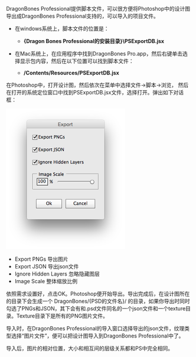 DragonBones Professional提供脚本文件，可以很方便将Photoshop中的设计图导出成DragonBones Professional支持的，可以导入的项目文件。

* 在windows系统上，脚本文件的位置是：
  * **{Dragon Bones Professional的安装目录}\PSExportDB.jsx**

* 在Mac系统上，在应用程序中找到DragonBones Pro.app，然后右键单击选择显示包内容，然后在以下位置可以找到脚本文件：
  * **/Contents/Resources/PSExportDB.jsx**

在Photoshop中，打开设计图，然后依次在菜单中选择文件->脚本->浏览， 然后在打开的系统定位窗口中找到PSExportDB.jsx文件，选择打开。弹出如下对话框：

![](5576bace6bf73.png)

* Export  PNGs 导出图片
* Export JSON 导出json文件
* Ignore Hidden Layers 忽略隐藏图层
* Image Scale 整体缩放比例

依照需求设置好，点击OK。Photoshop便开始导出。导出完成后，在设计图所在的目录下会生成一个 DragonBones/{PSD的文件名}/ 的目录，如果你导出时同时勾选了PNGs和JSON，其下会有和.psd文件同名的一个json文件和一个texture目录。Texture目录下是所有的PNG图片文件。

导入时，在DragonBones Professional的导入窗口选择导出的json文件，纹理类型选择“图片文件”，便可以把设计图导入到DragonBones Professional中了。

导入后，图片的相对位置，大小和相互间的层级关系都和PS中完全相同。







